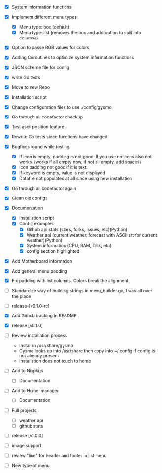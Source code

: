 - [x] System information functions

- [x] Implement different menu types
  - [x] Menu type: box (default)
  - [x] Menu type: list (removes the box and add option to split into columns)

- [x] Option to passe RGB values for colors

- [x] Adding Coroutines to optimize system information functions

- [x] JSON scheme file for config

- [x] write Go tests

- [x] Move to new Repo

- [x] Installation script

- [x] Change configuration files to use ./config/gysmo

- [x] Go through all codefactor checkup

- [x] Test ascii position feature

- [x] Rewrite Go tests since functions have changed

- [x] Bugfixes found while testing
  - [x] If icon is empty, padding is not good. If you use no icons also not works. (works if all empty now, if not all empty, add spaces)
  - [x] Icon padding not good if it is text.
  - [x] If keyword is empty, value is not displayed
  - [x] Datafile not populated at all since using new installation

- [x] Go through all codefactor again

- [x] Clean old configs

- [x] Documentation
  - [x] Installation script
  - [x] Config examples
    - [x] Github api stats (stars, forks, issues, etc)(Python)
    - [x] Weather api (current weather, forecast with ASCII art for current weather)(Python)
    - [x] System information (CPU, RAM, Disk, etc)
    - [x] config section highlighted

- [x] Add Motherboard information

- [x] Add general menu padding

- [x] Fix padding with list columns. Colors break the alignment

- [ ] Standardize way of building strings in menu_builder.go, I was all over the place

- [ ] release-[v0.1.0-rc]

- [x] Add Github tracking in README

- [x] release [v0.1.0]

- [ ] Review installation process
  - Install in /usr/share/gysmo
  - Gysmo looks up into /usr/share then copy into ~/.config if config is not already present
  - Installation does not touch to home

- [ ] Add to Nixpkgs
  - [ ] Documentation

- [ ] Add to Home-manager
  - [ ] Documentation

- [ ] Full projects
  - [ ] weather api
  - [ ] github stats

- [ ] release [v1.0.0]

- [ ] image support

- [ ] review "line" for header and footer in list menu

- [ ] New type of menu
